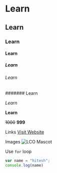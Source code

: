 # Learn
## Learn
### Learn
#### Learn
##### Learn
###### Learn
####### Learn

_Learn_

**Learn**

~~1000~~  **999**

Links
[Visit Website](https://learncodeonline.in "LCO")

Images
![LCO Mascot](https://learncodeonline.in/mascot.png "LCO")

Use `for` loop

```javascript
var name = "hitesh";
console.log(name)
```
